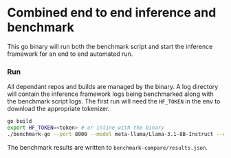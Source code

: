 # Combined end to end inference and benchmark

This go binary will run both the benchmark script and start the inference framework for an end to end automated run.

### Run

All dependant repos and builds are managed by the binary. A log directory will contain the inference
framework logs being benchmarked along with the benchmark script logs. The first run will need the `HF_TOKEN`
in the env to download the appropriate tokenizer.

```bash
go build
export HF_TOKEN=<token> # or inline with the binary
./benchmark-go --port 8000 --model meta-llama/Llama-3.1-8B-Instruct --cuda-device 0
```

The benchmark results are written to `benchmark-compare/results.json`.
